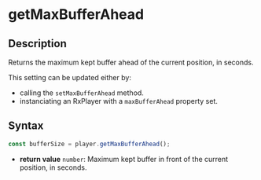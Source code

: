 # getMaxBufferAhead

## Description

Returns the maximum kept buffer ahead of the current position, in seconds.

This setting can be updated either by:

- calling the `setMaxBufferAhead` method.
- instanciating an RxPlayer with a `maxBufferAhead` property set.

## Syntax

```js
const bufferSize = player.getMaxBufferAhead();
```

- **return value** `number`: Maximum kept buffer in front of the current
  position, in seconds.
